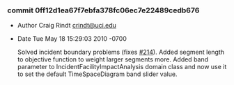 ### commit 0ff12d1ea67f7ebfa378fc06ec7e22489cedb676
* Author Craig Rindt <crindt@uci.edu>
* Date   Tue May 18 15:29:03 2010 -0700

    Solved incident boundary problems (fixes [#214](http://tracker.ctmlabs.net/issues/214)).
    Added segment length to objective function to weight larger segments more.
    Added band parameter to IncidentFacilityImpactAnalysis domain class and now use it to set the default TimeSpaceDiagram band slider value.

